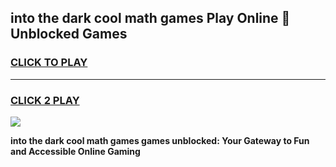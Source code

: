 
## into the dark cool math games Play Online 👋 Unblocked Games
<h3>
<a href="https://news.freeplayer.one?title=into_the_dark_cool_math_games&ref=17CMG">CLICK TO PLAY</a></h3>
<hr>

<h3>
<a href="https://news.freeplayer.one?title=into_the_dark_cool_math_games&ref=17CMG">CLICK 2 PLAY</a>
  
</h3>

<a href="https://news.freeplayer.one?title=into_the_dark_cool_math_games&ref=17CMG/"><img src="https://clearcache.store/games.png"></a>


**into the dark cool math games games unblocked: Your Gateway to Fun and Accessible Online Gaming**
